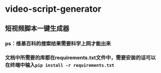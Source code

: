 # video-script-generator
## 短视频脚本一键生成器
### ps：维基百科的搜索结果需要科学上网才能出来
### 文档中所需要的库都在requirements.txt文件中，需要安装的话可以在终端中输入`pip install -r requirements.txt`

